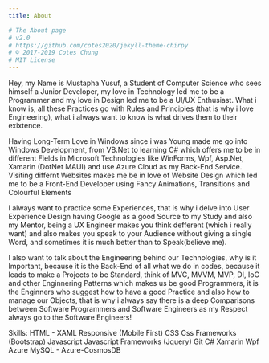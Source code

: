 ```yaml
---
title: About

# The About page
# v2.0
# https://github.com/cotes2020/jekyll-theme-chirpy
# © 2017-2019 Cotes Chung
# MIT License
---
```


Hey, my Name is Mustapha Yusuf, a Student of Computer Science who sees himself a Junior Developer, my love in Technology led me to be a Programmer and my love in Design led me to be a UI/UX Enthusiast. What i know is, all these Practices go with Rules and Principles (that is why i love Engineering), what i always want to know is what drives them to their exixtence.

Having Long-Term Love in Windows since i was Young made me go into Windows Development, from VB.Net to learning C# which offers me to be in different Fields in Microsoft Technologies like WinForms, Wpf, Asp.Net, Xamarin (DotNet MAUI) and use Azure Cloud as my Back-End Service. Visiting differnt Websites makes me be in love of Website Design which led me to be a Front-End Developer using Fancy Animations, Transitions and Colourful Elements

I always want to practice some Experiences, that is why i delve into User Experience Design having Google as a good Source to my Study and also my Mentor, being a UX Engineer makes you think defferent (which i really want) and also makes you speak to your Audience without giving a single Word, and sometimes it is much better than to Speak(believe me).

I also want to talk about the Engineering behind our Technologies, why is it Important, because it is the Back-End of all what we do in codes, because it leads to make a Projects to be Standard, think of MVC, MVVM, MVP, DI, IoC and other Enginnering Patterns which makes us be good Programmers, it is the Enginners who suggest how to have a good Practice and also how to manage our Objects, that is why i always say there is a deep Comparisons between Software Programmers and Software Engineers as my Respect always go to the Software Engineers!

Skills:
HTML - XAML
Responsive (Mobile First)
CSS
Css Frameworks (Bootstrap)
Javascript
Javascript Frameworks (Jquery)
Git
C#
Xamarin
Wpf
Azure
MySQL - Azure-CosmosDB
